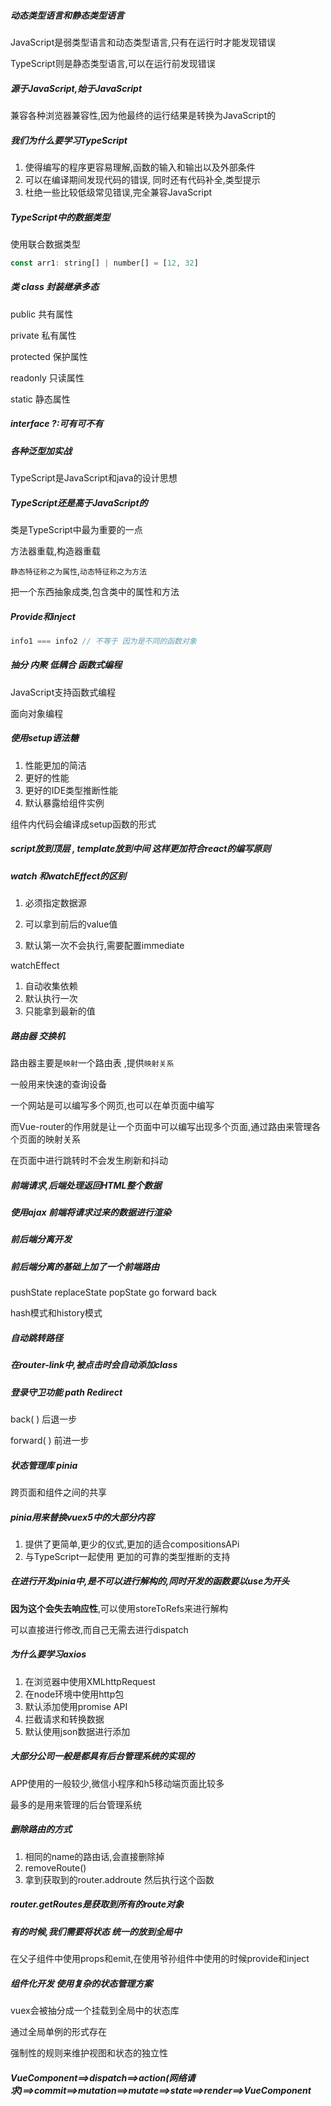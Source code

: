 ##### 动态类型语言和静态类型语言

JavaScript是弱类型语言和动态类型语言,只有在运行时才能发现错误

TypeScript则是静态类型语言,可以在运行前发现错误

##### 源于JavaScript,始于JavaScript

兼容各种浏览器兼容性,因为他最终的运行结果是转换为JavaScript的

##### 我们为什么要学习TypeScript

1. 使得编写的程序更容易理解,函数的输入和输出以及外部条件
2. 可以在编译期间发现代码的错误, 同时还有代码补全,类型提示
3. 杜绝一些比较低级常见错误,完全兼容JavaScript

##### TypeScript中的数据类型

使用联合数据类型

```js
const arr1: string[] | number[] = [12, 32]
```

##### 类 class  封装继承多态

public 共有属性 

private 私有属性

protected  保护属性

readonly 只读属性

static 静态属性

##### interface  ?:可有可不有

##### 各种泛型加实战   

TypeScript是JavaScript和java的设计思想

##### TypeScript还是高于JavaScript的

类是TypeScript中最为重要的一点

方法器重载,构造器重载

`静态特征称之为属性`,`动态特征称之为方法`

把一个东西抽象成类,包含类中的属性和方法

##### Provide和inject

```js
info1 === info2 // 不等于 因为是不同的函数对象
```

##### 抽分  内聚  低耦合  函数式编程

JavaScript支持函数式编程

面向对象编程

##### 使用setup语法糖

1. 性能更加的简洁
2. 更好的性能
3. 更好的IDE类型推断性能
4. 默认暴露给组件实例

组件内代码会编译成setup函数的形式

##### script放到顶层 , template放到中间 这样更加符合react的编写原则



##### watch 和watchEffect的区别

1. 必须指定数据源

2. 可以拿到前后的value值
3. 默认第一次不会执行,需要配置immediate

watchEffect 

1. 自动收集依赖
2. 默认执行一次
3. 只能拿到最新的值



##### 路由器 交换机

路由器主要是`映射`一个路由表  ,提供`映射关系`

一般用来快速的查询设备



一个网站是可以编写多个网页,也可以在单页面中编写

而Vue-router的作用就是让一个页面中可以编写出现多个页面,通过路由来管理各个页面的映射关系

在页面中进行跳转时不会发生刷新和抖动



##### 前端请求,后端处理返回HTML整个数据

##### 使用ajax 前端将请求过来的数据进行渲染

##### 前后端分离开发

##### 前后端分离的基础上加了一个前端路由

pushState  replaceState  popState  go  forward  back

hash模式和history模式

##### 自动跳转路径

##### 在router-link中,被点击时会自动添加class

##### 登录守卫功能  path Redirect

back( ) 后退一步

forward( ) 前进一步

##### 状态管理库 pinia

跨页面和组件之间的共享

##### pinia用来替换vuex5中的大部分内容

1. 提供了更简单,更少的仪式,更加的适合compositionsAPi
2. 与TypeScript一起使用 更加的可靠的类型推断的支持

##### 在进行开发pinia中,是不可以进行解构的,同时开发的函数要以use为开头

**因为这个会失去响应性**,可以使用storeToRefs来进行解构

可以直接进行修改,而自己无需去进行dispatch



##### 为什么要学习axios

1. 在浏览器中使用XMLhttpRequest
2. 在node环境中使用http包
3. 默认添加使用promise  API
4. 拦截请求和转换数据
5. 默认使用json数据进行添加

##### 大部分公司一般是都具有后台管理系统的实现的

APP使用的一般较少,微信小程序和h5移动端页面比较多

最多的是用来管理的后台管理系统

##### 删除路由的方式

1. 相同的name的路由话,会直接删除掉
2. removeRoute()
3. 拿到获取到的router.addroute 然后执行这个函数

##### router.getRoutes是获取到所有的route对象





##### 有的时候,我们需要将状态 统一的放到全局中



在父子组件中使用props和emit,在使用爷孙组件中使用的时候provide和inject

##### 组件化开发 使用复杂的状态管理方案

vuex会被抽分成一个挂载到全局中的状态库

通过全局单例的形式存在

强制性的规则来维护视图和状态的独立性



##### VueComponent==>dispatch==>action(网络请求)==>commit==>mutation==>mutate==>state==>render==>VueComponent